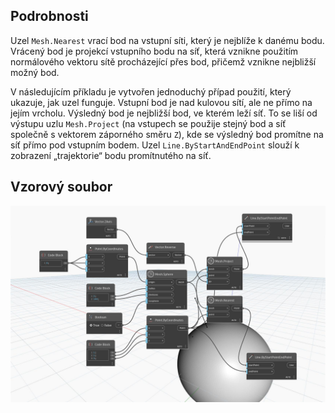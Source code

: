 ## Podrobnosti
Uzel `Mesh.Nearest` vrací bod na vstupní síti, který je nejblíže k danému bodu. Vrácený bod je projekcí vstupního bodu na síť, která vznikne použitím normálového vektoru sítě procházející přes bod, přičemž vznikne nejbližší možný bod.

V následujícím příkladu je vytvořen jednoduchý případ použití, který ukazuje, jak uzel funguje. Vstupní bod je nad kulovou sítí, ale ne přímo na jejím vrcholu. Výsledný bod je nejbližší bod, ve kterém leží síť. To se liší od výstupu uzlu `Mesh.Project` (na vstupech se použije stejný bod a síť společně s vektorem záporného směru `Z`), kde se výsledný bod promítne na síť přímo pod vstupním bodem. Uzel `Line.ByStartAndEndPoint` slouží k zobrazení „trajektorie“ bodu promítnutého na síť.

## Vzorový soubor

![Example](./Autodesk.DesignScript.Geometry.Mesh.Nearest_img.jpg)
